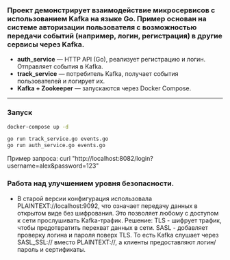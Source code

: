 ### Проект демонстрирует взаимодействие микросервисов с использованием Kafka на языке Go. Пример основан на системе авторизации пользователя с возможностью передачи событий (например, логин, регистрация) в другие сервисы через Kafka.

- **auth_service** — HTTP API (Go), реализует регистрацию и логин. Отправляет события в Kafka.
- **track_service** — потребитель Kafka, получает события пользователей и логирует их.
- **Kafka + Zookeeper** — запускаются через Docker Compose.

---

### Запуск

```bash
docker-compose up -d

go run track_service.go events.go
go run auth_service.go events.go

```
Пример запроса: curl "http://localhost:8082/login?username=alex&password=123"

### Работа над улучшением уровня безопасности.

- В старой версии конфигурация использовала PLAINTEXT://localhost:9092, что означает передачу данных в открытом виде без шифрования. Это позволяет любому с доступом к сети прослушивать Kafka-трафик.
Решение: TLS - шифрует трафик, чтобы предотвратить перехват данных в сети. SASL - добавляет проверку логина и пароля поверх TLS. То есть Kafka слушает через SASL_SSL:// вместо PLAINTEXT://, а клиенты предоставляют логин/пароль и сертификаты.

